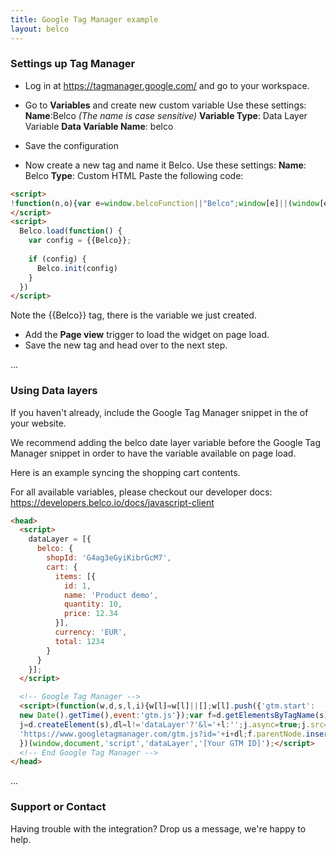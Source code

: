 ```yaml
---
title: Google Tag Manager example
layout: belco
---
```


### Settings up Tag Manager

- Log in at https://tagmanager.google.com/ and go to your workspace.
- Go to **Variables** and create new custom variable
Use these settings:
**Name**:Belco *(The name is case sensitive)*
**Variable Type**: Data Layer Variable
**Data Variable Name**: belco
- Save the configuration

- Now create a new tag and name it Belco.
Use these settings:
**Name**: Belco
**Type**: Custom HTML
Paste the following code:
```html
<script>
!function(n,o){var e=window.belcoFunction||"Belco";window[e]||(window[e]=function(n){if(void 0===window[e][n])throw new Error("Unknown method");return window[e][n].apply(window[e],Array.prototype.slice.call(arguments,1))}),window[e]._q=[];for(var i=["init","sync","track","page","open","close","toggle","on","once","off","anonymousId","customer","reset","sendMessage"],t=function(n){return function(){var o=Array.prototype.slice.call(arguments);return o.unshift(n),window[e]._q.push(o),window[e]}},w=0;w<i.length;w++){var r=i[w];window[e][r]=t(r)}window[e].load=function(e){if(!n.getElementById("belco-js")){var i=n.createElement(o);i.async=!0,i.id="belco-js",i.type="text/javascript",i.src="//cdn.belco.io/v2/widget.js",i.onload=function(n){"function"==typeof e&&e(n)};var t=n.getElementsByTagName(o)[0];t.parentNode.insertBefore(i,t)}},window.belcoConfig&&window[e].load(function(){window[e]("init",window.belcoConfig)})}(document,"script");
</script>
<script>
  Belco.load(function() {
    var config = {{Belco}};
             
    if (config) {
      Belco.init(config)
    }
  })
</script>
```
  Note the {{Belco}} tag, there is the variable we just created.
  
- Add the **Page view** trigger to load the widget on page load.
- Save the new tag and head over to the next step.

...

### Using Data layers

If you haven't already, include the Google Tag Manager snippet in the <head> of your website.
  
We recommend adding the belco date layer variable before the Google Tag Manager snippet in order to have the variable available on page load.

Here is an example syncing the shopping cart contents.

For all available variables, please checkout our developer docs:
https://developers.belco.io/docs/javascript-client

```html
<head>
  <script>
    dataLayer = [{
      belco: {
        shopId: 'G4ag3eGyiKibrGcM7',
        cart: {
          items: [{
            id: 1,
            name: 'Product demo',
            quantity: 10,
            price: 12.34
          }],
          currency: 'EUR',
          total: 1234
        }
      }
    }];
  </script>

  <!-- Google Tag Manager -->
  <script>(function(w,d,s,l,i){w[l]=w[l]||[];w[l].push({'gtm.start':
  new Date().getTime(),event:'gtm.js'});var f=d.getElementsByTagName(s)[0],
  j=d.createElement(s),dl=l!='dataLayer'?'&l='+l:'';j.async=true;j.src=
  'https://www.googletagmanager.com/gtm.js?id='+i+dl;f.parentNode.insertBefore(j,f);
  })(window,document,'script','dataLayer','[Your GTM ID]');</script>
  <!-- End Google Tag Manager -->
</head>
```

...

### Support or Contact

Having trouble with the integration? Drop us a message, we're happy to help. 
